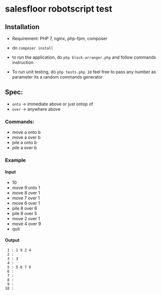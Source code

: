 # salesfloor robotscript test

## Installation
-  Requirement: PHP 7, nginx, php-fpm, composer
-  do ```composer install ```
- to run the application, do ``` php block-arranger.php ``` and follow commands instruction

- To run unit testing, do ``` php tests.php 10 ``` feel free to pass any number as parameter its a random commands
 generator

## Spec:
- `onto` -> immediate above or just ontop of
- `over` -> anywhere above 
### Commands:
 - move a onto b
 - move a over b
 - pile a onto b
 - pile a over b
  
### Example
#### Input
  - 10
  - move 9 onto 1
  - move 8 over 1
  - move 7 over 1
  - move 6 over 1
  - pile 8 over 6
  - pile 8 over 5
  - move 2 over 1
  - move 4 over 9
  - quit
  
#### Output
   ```
    1 : 1 9 2 4 
    2 : 
    3 : 3
    4 : 
    5 : 5 8 7 6
    6 : 
    7 :
    8 :
    9 :  
   10 :
   ```
